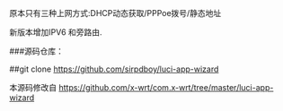 

原本只有三种上网方式:DHCP动态获取/PPPoe拨号/静态地址 

新版本增加IPV6 和旁路由. 

###源码仓库：  

##git clone  https://github.com/sirpdboy/luci-app-wizard


本源码修改自 https://github.com/x-wrt/com.x-wrt/tree/master/luci-app-wizard

